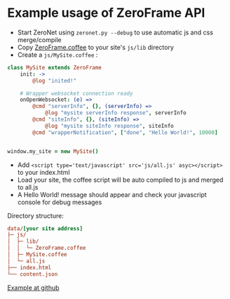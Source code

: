 # Example usage of ZeroFrame API

 - Start ZeroNet using `zeronet.py --debug` to use automatic js and css merge/compile
 - Copy [ZeroFrame.coffee](https://github.com/HelloZeroNet/ZeroHello/blob/master/js/lib/ZeroFrame.coffee) to your site's `js/lib` directory
 - Create a `js/MySite.coffee` :
```coffee
class MySite extends ZeroFrame
	init: ->
		@log "inited!"

	# Wrapper websocket connection ready
	onOpenWebsocket: (e) =>
		@cmd "serverInfo", {}, (serverInfo) => 
			@log "mysite serverInfo response", serverInfo
		@cmd "siteInfo", {}, (siteInfo) => 
			@log "mysite siteInfo response", siteInfo
		@cmd "wrapperNotification", ["done", "Hello World!", 10000] 


window.my_site = new MySite()
```

 - Add `<script type='text/javascript' src='js/all.js' asyc></script>` to your index.html
 - Load your site, the coffee script will be auto compiled to js and merged to all.js
 - A Hello World! message should appear and check your javascript console for debug messages

Directory structure:
```ini
data/[your site address]
├─ js/
│  ├─ lib/
│  │  └─ ZeroFrame.coffee
│  ├─ MySite.coffee
│  └─ all.js
├── index.html
└── content.json
```

[Example at github](https://github.com/HelloZeroNet/Documentation/tree/master/example/ZeroFrame)